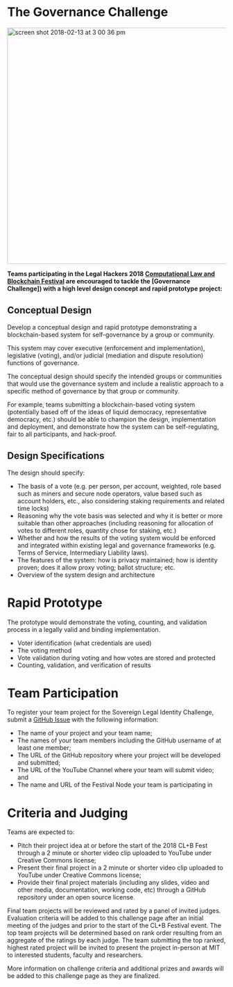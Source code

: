 # The Governance Challenge

<img width="544" alt="screen shot 2018-02-13 at 3 00 36 pm" src="https://user-images.githubusercontent.com/2357755/36170884-bda9a61a-10ce-11e8-8bc2-1207a0dac997.png">

**Teams participating in the Legal Hackers 2018 [Computational Law and Blockchain Festival](https://legalhackers.org/clbfest2018) are encouraged to tackle the [Governance Challenge]) with a high level design concept and rapid prototype project:**

## Conceptual Design

Develop a conceptual design and rapid prototype demonstrating a blockchain-based system for self-governance by a group or community.

This system may cover executive (enforcement and implementation), legislative (voting), and/or judicial (mediation and dispute resolution) functions of governance. 

The conceptual design should specify the intended groups or communities that would use the governance system and include a realistic approach to a specific method of governance by that group or community. 

For example, teams submitting a blockchain-based voting system (potentially based off of the ideas of liquid democracy, representative democracy, etc.) should be able to champion the design, implementation and deployment, and demonstrate how the system can be self-regulating, fair to all participants, and hack-proof. 

## Design Specifications

The design should specify:
 
* The basis of a vote (e.g. per person, per account, weighted, role based such as miners and secure node operators, value based such as account holders, etc., also considering staking requirements and related time locks)
* Reasoning why the vote basis was selected and why it is better or more suitable than other approaches (including reasoning for allocation of votes to different roles, quantity chose for staking, etc.)
* Whether and how the results of the voting system would be enforced and integrated within existing legal and governance frameworks (e.g. Terms of Service, Intermediary Liability laws).
* The features of the system: how is privacy maintained; how is identity proven; does it allow proxy voting; ballot structure; etc. 
* Overview of the system design and architecture

# Rapid Prototype

The prototype would demonstrate the voting, counting, and validation process in a legally valid and binding implementation.

 * Voter identification (what credentials are used)
 * The voting method
 * Vote validation during voting and how votes are stored and protected
 * Counting, validation, and verification of results

# Team Participation

To register your team project for the Sovereign Legal Identity Challenge, submit a [GitHub Issue](https://github.com/mitmedialab/SLIC/issues/new) with the following information: 
* The name of your project and your team name;
* The names of your team members including the GitHub username of at least one member;
* The URL of the GitHub repository where your project will be developed and submitted;
* The URL of the YouTube Channel where your team will submit video; and
* The name and URL of the Festival Node your team is participating in

# Criteria and Judging

Teams are expected to:

* Pitch their project idea at or before the start of the 2018 CL+B Fest through a 2 minute or shorter video clip uploaded to YouTube under Creative Commons license;
* Present their final project in a 2 minute or shorter video clip uploaded to YouTube under Creative Commons license;
* Provide their final project materials (including any slides, video and other media, documentation, working code, etc) through a GitHub repository under an open source license.

Final team projects will be reviewed and rated by a panel of invited judges.  Evaluation criteria will be added to this challenge page after an initial meeting of the judges and prior to the start of the CL+B Festival event.  The top team projects will be determined based on rank order resulting from an aggregate of the ratings by each judge.  The team submitting the top ranked, highest rated project will be invited to present the project in-person at MIT to interested students, faculty and researchers.  

More information on challenge criteria and additional prizes and awards will be added to this challenge page as they are finalized.
